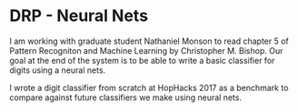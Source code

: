 # DRP - Neural Nets

I am working with graduate student Nathaniel Monson to read chapter 5 of Pattern Recogniton 
and Machine Learning by Christopher M. Bishop. Our goal at the end of the system is to be
able to write a basic classifier for digits using a neural nets.

I wrote a digit classifier from scratch at HopHacks 2017 as a benchmark to compare against
future classifiers we make using neural nets.
